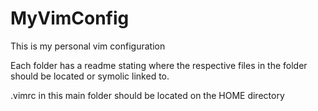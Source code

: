 # MyVimConfig

This is my personal vim configuration

Each folder has a readme stating where the respective files in the folder
should be located or symolic linked to.

.vimrc in this main folder should be located on the HOME directory

